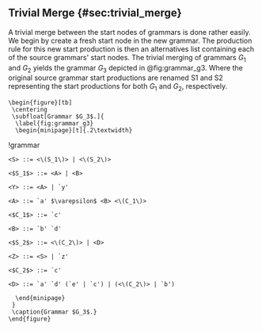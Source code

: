 ## Trivial Merge {#sec:trivial_merge}

A trivial merge between the start nodes of grammars is done rather easily. We begin by create a fresh start node in the new grammar. The production rule for this new start production is then an alternatives list containing each of the source grammars' start nodes. The trivial merging of grammars $G_1$ and $G_2$ yields the grammar $G_3$ depicted in @fig:grammar_g3. Where the original source grammar start productions are renamed S1 and S2 representing the start productions for both $G_1$ and $G_2$, respectively.

```{=latex}
\begin{figure}[tb]
 \centering
 \subfloat[Grammar $G_3$.]{
  \label{fig:grammar_g3}
  \begin{minipage}[t]{.2\textwidth}
```
!grammar
~~~
<S> ::= <\(S_1\)> | <\(S_2\)>

<$S_1$> ::= <A> | <B>

<Y> ::= <A> | `y'

<A> ::= `a' $\varepsilon$ <B> <\(C_1\)>

<$C_1$> ::= `c'

<B> ::= `b' `d'

<$S_2$> ::= <\(C_2\)> | <D>

<Z> ::= <S> | `z'

<$C_2$> ::= `c'

<D> ::= `a' `d' (`e' | `c') | (<\(C_2\)> | `b')
~~~
```{=latex}
  \end{minipage}
 }
 \caption{Grammar $G_3$.}
\end{figure}
```
